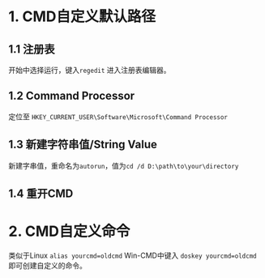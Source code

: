 # 1. CMD自定义默认路径
## 1.1 注册表
开始中选择运行，键入`regedit` 进入注册表编辑器。
## 1.2 Command Processor
定位至 `HKEY_CURRENT_USER\Software\Microsoft\Command Processor` 
## 1.3 新建字符串值/String Value
新建字串值，重命名为`autorun`，值为`cd /d D:\path\to\your\directory` 
## 1.4 重开CMD
# 2. CMD自定义命令
类似于Linux `alias yourcmd=oldcmd` 
Win-CMD中键入 `doskey yourcmd=oldcmd` 即可创建自定义的命令。
